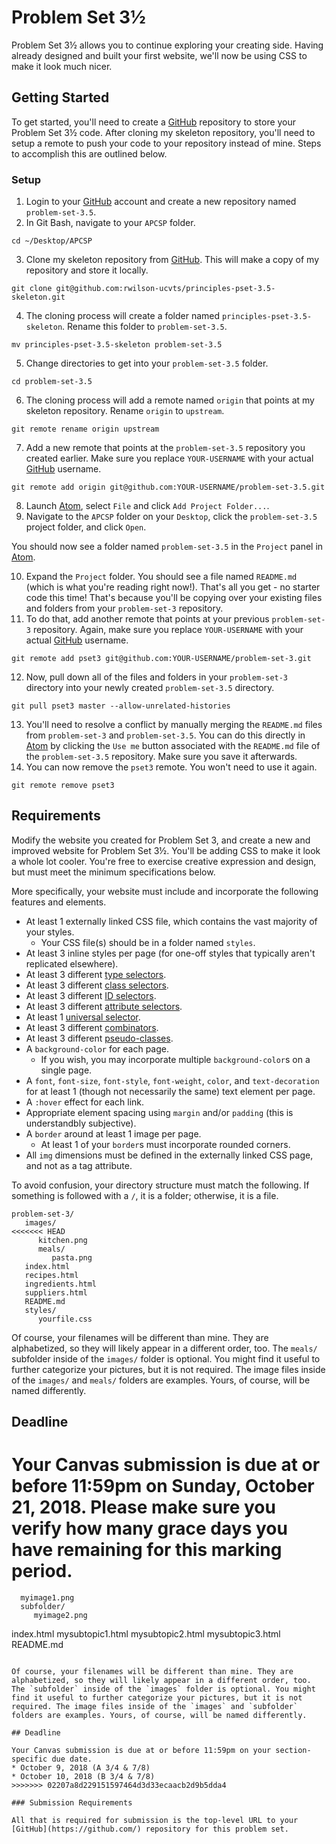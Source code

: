 # Problem Set 3½

Problem Set 3½ allows you to continue exploring your creating side. Having already designed and built your first website, we'll now be using CSS to make it look much nicer.

## Getting Started

To get started, you'll need to create a [GitHub](https://github.com/) repository to store your Problem Set 3½ code. After cloning my skeleton repository, you'll need to setup a remote to push your code to your repository instead of mine. Steps to accomplish this are outlined below.

### Setup

01. Login to your [GitHub](https://github.com/) account and create a new repository named `problem-set-3.5`.
02. In Git Bash, navigate to your `APCSP` folder.
```
cd ~/Desktop/APCSP
```
03. Clone my skeleton repository from [GitHub](https://github.com/). This will make a copy of my repository and store it locally.
```
git clone git@github.com:rwilson-ucvts/principles-pset-3.5-skeleton.git
```
04. The cloning process will create a folder named `principles-pset-3.5-skeleton`. Rename this folder to `problem-set-3.5`.
```
mv principles-pset-3.5-skeleton problem-set-3.5
```
05. Change directories to get into your `problem-set-3.5` folder.
```
cd problem-set-3.5
```
06. The cloning process will add a remote named `origin` that points at my skeleton repository. Rename `origin` to `upstream`.
```
git remote rename origin upstream
```
07. Add a new remote that points at the `problem-set-3.5` repository you created earlier. Make sure you replace `YOUR-USERNAME` with your actual [GitHub](https://github.com/) username.
```
git remote add origin git@github.com:YOUR-USERNAME/problem-set-3.5.git
```
08. Launch [Atom](https://atom.io/), select `File` and click `Add Project Folder...`.
09. Navigate to the `APCSP` folder on your `Desktop`, click the `problem-set-3.5` project folder, and click `Open`.

You should now see a folder named `problem-set-3.5` in the `Project` panel in [Atom](https://atom.io/).

10. Expand the `Project` folder. You should see a file named `README.md` (which is what you're reading right now!). That's all you get - no starter code this time! That's because you'll be copying over your existing files and folders from your `problem-set-3` repository.
11. To do that, add another remote that points at your previous `problem-set-3` repository. Again, make sure you replace `YOUR-USERNAME` with your actual [GitHub](https://github.com/) username.
```
git remote add pset3 git@github.com:YOUR-USERNAME/problem-set-3.git
```
12. Now, pull down all of the files and folders in your `problem-set-3` directory into your newly created `problem-set-3.5` directory.
```
git pull pset3 master --allow-unrelated-histories
```
13. You'll need to resolve a conflict by manually merging the `README.md` files from `problem-set-3` and `problem-set-3.5`. You can do this directly in [Atom](https://atom.io/) by clicking the `Use me` button associated with the `README.md` file of the `problem-set-3.5` repository. Make sure you save it afterwards.
14. You can now remove the `pset3` remote. You won't need to use it again.
```
git remote remove pset3
```

## Requirements

Modify the website you created for Problem Set 3, and create a new and improved website for Problem Set 3½. You'll be adding CSS to make it look a whole lot cooler. You're free to exercise creative expression and design, but must meet the minimum specifications below.

More specifically, your website must include and incorporate the following features and elements.

* At least 1 externally linked CSS file, which contains the vast majority of your styles.
   - Your CSS file(s) should be in a folder named `styles`.
* At least 3 inline styles per page (for one-off styles that typically aren't replicated elsewhere).
* At least 3 different [type selectors](https://developer.mozilla.org/en-US/docs/Web/CSS/Type_selectors).
* At least 3 different [class selectors](https://developer.mozilla.org/en-US/docs/Web/CSS/Class_selectors).
* At least 3 different [ID selectors](https://developer.mozilla.org/en-US/docs/Web/CSS/ID_selectors).
* At least 3 different [attribute selectors](https://developer.mozilla.org/en-US/docs/Web/CSS/Attribute_selectors).
* At least 1 [universal selector](https://developer.mozilla.org/en-US/docs/Web/CSS/Universal_selectors).
* At least 3 different [combinators](https://developer.mozilla.org/en-US/docs/Web/CSS/CSS_Selectors#Combinators).
* At least 3 different [pseudo-classes](https://developer.mozilla.org/en-US/docs/Web/CSS/Pseudo-classes).
* A `background-color` for each page.
   - If you wish, you may incorporate multiple `background-color`s on a single page.
* A `font`, `font-size`, `font-style`, `font-weight`, `color`, and `text-decoration` for at least 1 (though not necessarily the same) text element per page.
* A `:hover` effect for each link.
* Appropriate element spacing using `margin` and/or `padding` (this is understandbly subjective).
* A `border` around at least 1 image per page.
   - At least 1 of your `border`s must incorporate rounded corners.
* All `img` dimensions must be defined in the externally linked CSS page, and not as a tag attribute.

To avoid confusion, your directory structure must match the following. If something is followed with a `/`, it is a folder; otherwise, it is a file.

```
problem-set-3/
   images/
<<<<<<< HEAD
      kitchen.png
      meals/
         pasta.png
   index.html
   recipes.html
   ingredients.html
   suppliers.html
   README.md
   styles/
      yourfile.css
```

Of course, your filenames will be different than mine. They are alphabetized, so they will likely appear in a different order, too. The `meals/` subfolder inside of the `images/` folder is optional. You might find it useful to further categorize your pictures, but it is not required. The image files inside of the `images/` and `meals/` folders are examples. Yours, of course, will be named differently.

## Deadline

Your Canvas submission is due at or before 11:59pm on **Sunday, October 21, 2018**. Please make sure you verify how many grace days you have remaining for this marking period.
=======
      myimage1.png
      subfolder/
         myimage2.png
   index.html
   mysubtopic1.html
   mysubtopic2.html
   mysubtopic3.html
   README.md
```

Of course, your filenames will be different than mine. They are alphabetized, so they will likely appear in a different order, too. The `subfolder` inside of the `images` folder is optional. You might find it useful to further categorize your pictures, but it is not required. The image files inside of the `images` and `subfolder` folders are examples. Yours, of course, will be named differently.

## Deadline

Your Canvas submission is due at or before 11:59pm on your section-specific due date.
* October 9, 2018 (A 3/4 & 7/8)
* October 10, 2018 (B 3/4 & 7/8)
>>>>>>> 02207a8d229151597464d3d33ecaacb2d9b5dda4

### Submission Requirements

All that is required for submission is the top-level URL to your [GitHub](https://github.com/) repository for this problem set.
